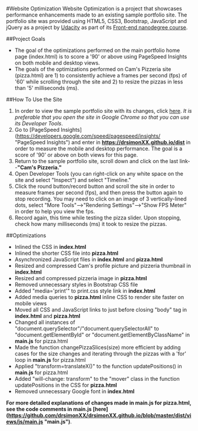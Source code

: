 #Website Optimization
Website Optimization is a project that showcases performance enhancements made to an existing sample portfolio site. The portfolio site was provided using HTML5, CSS3, Bootstrap, JavaScript and jQuery as a project by [Udacity](http://www.udacity.com "Udacity") as part of its [Front-end nanodegree course](https://www.udacity.com/course/front-end-web-developer-nanodegree--nd001 "Udacity Front-End Nanodegree"). 

##Project Goals
- The goal of the optimizations performed on the main portfolio home page (index.html) is to score a '90' or above using PageSpeed Insights on both mobile and desktop views. 
- The goals of the optimizations performed on Cam's Pizzeria site (pizza.html) are 1) to consistently achieve a frames per second (fps) of '60' while scrolling through the site and 2) to resize the pizzas in less than '5' milliseconds (ms). 

##How To Use the Site
1. In order to view the sample portfolio site with its changes, click [here](https://drsimonxx.github.io/dist "Danielle R. Simon's Website Optimization"). *It is preferable that you open the site in Google Chrome so that you can use its Developer Tools*. 
2. Go to [PageSpeed Insights] (https://developers.google.com/speed/pagespeed/insights/ "PageSpeed Insights") and enter in **https://drsimonXX.github.io/dist** in order to measure the mobile and desktop performance. The goal is a score of '90' or above on both views for this page. 
3. Return to the sample portfolio site, scroll down and click on the last link--**"Cam's Pizzeria."** 
4. Open Developer Tools (you can right-click on any white space on the site and select "Inspect") and select "Timeline." 
5. Click the round button/record button and scroll the site in order to measure frames per second (fps), and then press the button again to stop recording. You may need to click on an image of 3 vertically-lined dots, select "More Tools"-->"Rendering Settings"-->"Show FPS Meter" in order to help you view the fps. 
6. Record again, this time while testing the pizza slider. Upon stopping, check how many milliseconds (ms) it took to resize the pizzas.

##Optimizations
- Inlined the CSS in **index.html**
- Inlined the shorter CSS file into **pizza.html**
- Asynchronized JavaScript files in **index.html** and **pizza.html**
- Resized and compressed Cam's profile picture and pizzeria thumbnail in **index.html**
- Resized and compressed pizzeria image in **pizza.html**
- Removed unnecessary styles in Bootstrap CSS file
- Added "media='print'" to print.css style link in **index.html**
- Added media queries to **pizza.html** inline CSS to render site faster on mobile views
- Moved all CSS and JavaScript links to just before closing "body" tag in **index.html** and **pizza.html**
- Changed all instances of "document.querySelector"/"document.querySelectorAll" to "document.getElementById" or "document.getElementByClassName" in **main.js** for pizza.html
- Made the function changePizzaSlices(size) more efficient by adding cases for the size changes and iterating through the pizzas with a 'for' loop in **main.js** for pizza.html
- Applied "transform=translateX()" to the function updatePositions() in **main.js** for pizza.html
- Added "will-change: transform" to the "mover" class in the function updatePositions in the CSS for **pizza.html**
- Removed unnecessary Google font in **index.html**

**For more detailed explanations of changes made in main.js for pizza.html, see the code comments in main.js [here] (https://github.com/drsimonXX/drsimonXX.github.io/blob/master/dist/views/js/main.js "main.js")**.
